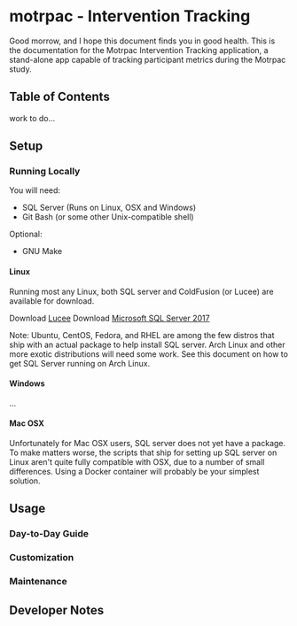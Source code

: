 # motrpac - Intervention Tracking

Good morrow, and I hope this document finds you in good health.
This is the documentation for the Motrpac Intervention Tracking application, a stand-alone app capable of tracking participant metrics during the Motrpac study.



## Table of Contents

work to do... 



## Setup 


### Running Locally

You will need:

- SQL Server (Runs on Linux, OSX and Windows)
- Git Bash (or some other Unix-compatible shell)

Optional:

- GNU Make


#### Linux

Running most any Linux, both SQL server and ColdFusion (or Lucee) are available for download.

Download [Lucee](http://lucee.org) 
Download [Microsoft SQL Server 2017](https://www.microsoft.com/en-us/sql-server/sql-server-downloads)

Note: Ubuntu, CentOS, Fedora, and RHEL are among the few distros that ship with an actual package to help install SQL server.  Arch Linux and other more exotic distributions will need some work.   See this document on how to get SQL Server running on Arch Linux.


#### Windows

...


#### Mac OSX

Unfortunately for Mac OSX users, SQL server does not yet have a package.  To make matters worse, the scripts that ship for setting up SQL server on Linux aren't quite fully compatible with OSX, due to a number of small differences.  Using a Docker container will probably be your simplest solution.




## Usage

### Day-to-Day Guide

### Customization 

### Maintenance 


## Developer Notes

